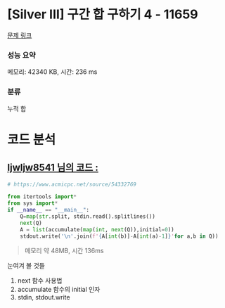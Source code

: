 # [Silver III] 구간 합 구하기 4 - 11659 

[문제 링크](https://www.acmicpc.net/problem/11659) 

### 성능 요약

메모리: 42340 KB, 시간: 236 ms

### 분류

누적 합

# 코드 분석
## [ljwljw8541 님의 코드 :](https://www.acmicpc.net/source/54336325)
```python
# https://www.acmicpc.net/source/54332769

from itertools import*
from sys import*
if __name__ == "__main__":
    Q=map(str.split, stdin.read().splitlines())
    next(Q)
    A = list(accumulate(map(int, next(Q)),initial=0))
    stdout.write('\n'.join(f'{A[int(b)]-A[int(a)-1]}'for a,b in Q))
```
> 메모리 약 48MB, 시간 136ms

눈여겨 볼 것들
1. next 함수 사용법
2. accumulate 함수의 initial 인자
3. stdin, stdout.write